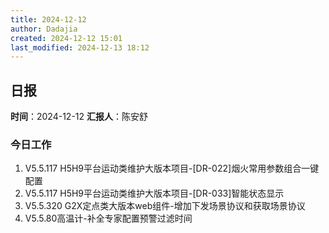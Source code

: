 ```yaml
---
title: 2024-12-12
author: Dadajia
created: 2024-12-12 15:01
last_modified: 2024-12-13 18:12
---
```

## 日报
**时间**：2024-12-12 **汇报人**：陈安舒
### 今日工作
1. V5.5.117 H5H9平台运动类维护大版本项目-\[DR-022]烟火常用参数组合一键配置
2. V5.5.117 H5H9平台运动类维护大版本项目-\[DR-033]智能状态显示
3. V5.5.320 G2X定点类大版本web组件-增加下发场景协议和获取场景协议
4. V5.5.80高温计-补全专家配置预警过滤时间

